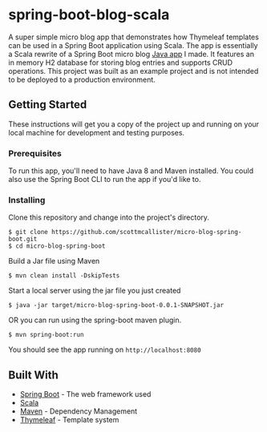 # spring-boot-blog-scala

A super simple micro blog app that demonstrates how Thymeleaf templates can be used in a Spring Boot application using Scala. The app is essentially a Scala rewrite of a Spring Boot micro blog [Java app](https://github.com/scottmcallister/micro-blog-spring-boot) I made. It features an in memory H2 database for storing blog entries and supports CRUD operations. This project was built as an example project and is not intended to be deployed to a production environment.

## Getting Started

These instructions will get you a copy of the project up and running on your local machine for development and testing purposes.

### Prerequisites

To run this app, you'll need to have Java 8 and Maven installed. You could also use the Spring Boot CLI to run the app if you'd like to.

### Installing

Clone this repository and change into the project's directory.

```
$ git clone https://github.com/scottmcallister/micro-blog-spring-boot.git
$ cd micro-blog-spring-boot
```

Build a Jar file using Maven

```
$ mvn clean install -DskipTests
```

Start a local server using the jar file you just created

```
$ java -jar target/micro-blog-spring-boot-0.0.1-SNAPSHOT.jar
```

OR you can run using the spring-boot maven plugin.

```
$ mvn spring-boot:run
```

You should see the app running on `http://localhost:8080`

## Built With

* [Spring Boot](https://projects.spring.io/spring-boot/) - The web framework used
* [Scala]()
* [Maven](https://maven.apache.org/) - Dependency Management
* [Thymeleaf](http://www.thymeleaf.org/) - Template system